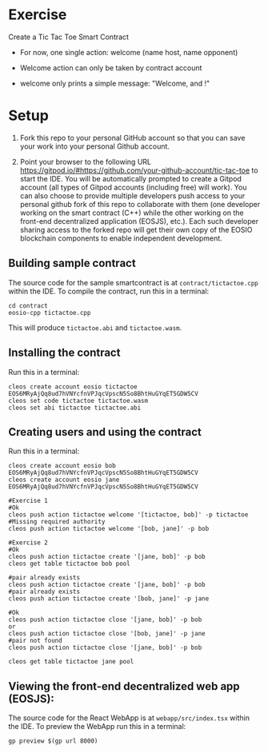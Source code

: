 # Exercise

Create a Tic Tac Toe Smart Contract

- For now, one single action:
welcome (name host, name opponent)

- Welcome action can only be taken by contract account

- welcome only prints a simple message:
"Welcome, <host> and <opponent>!"

# Setup

1. Fork this repo to your personal GitHub account so that you can save your work into your personal Github account.

2. Point your browser to the following URL https://gitpod.io/#https://github.com/your-github-account/tic-tac-toe to start the IDE. You will be automatically prompted to create a Gitpod account (all types of Gitpod accounts (including free) will work). You can also choose to provide multiple developers push access to your personal github fork of this repo to collaborate with them (one developer working on the smart contract (C++) while the other working on the front-end decentralized application (EOSJS), etc.). Each such developer sharing access to the forked repo will get their own copy of the EOSIO blockchain components to enable independent development.

## Building sample contract

The source code for the sample smartcontract is at `contract/tictactoe.cpp` within the IDE. To compile the contract, run this in a terminal:

```
cd contract
eosio-cpp tictactoe.cpp

```

This will produce `tictactoe.abi` and `tictactoe.wasm`.

## Installing the contract

Run this in a terminal:

```
cleos create account eosio tictactoe EOS6MRyAjQq8ud7hVNYcfnVPJqcVpscN5So8BhtHuGYqET5GDW5CV
cleos set code tictactoe tictactoe.wasm
cleos set abi tictactoe tictactoe.abi

```

## Creating users and using the contract

Run this in a terminal:
```
cleos create account eosio bob EOS6MRyAjQq8ud7hVNYcfnVPJqcVpscN5So8BhtHuGYqET5GDW5CV
cleos create account eosio jane EOS6MRyAjQq8ud7hVNYcfnVPJqcVpscN5So8BhtHuGYqET5GDW5CV

#Exercise 1
#Ok
cleos push action tictactoe welcome '[tictactoe, bob]' -p tictactoe
#Missing required authority
cleos push action tictactoe welcome '[bob, jane]' -p bob

#Exercise 2
#Ok
cleos push action tictactoe create '[jane, bob]' -p bob
cleos get table tictactoe bob pool

#pair already exists
cleos push action tictactoe create '[jane, bob]' -p bob
#pair already exists
cleos push action tictactoe create '[bob, jane]' -p jane

#Ok
cleos push action tictactoe close '[jane, bob]' -p bob
or
cleos push action tictactoe close '[bob, jane]' -p jane
#pair not found
cleos push action tictactoe close '[jane, bob]' -p bob

cleos get table tictactoe jane pool

```

## Viewing the front-end decentralized web app (EOSJS):

The source code for the React WebApp is at `webapp/src/index.tsx` within the IDE. To preview the WebApp run this in a terminal:

```
gp preview $(gp url 8000)

```